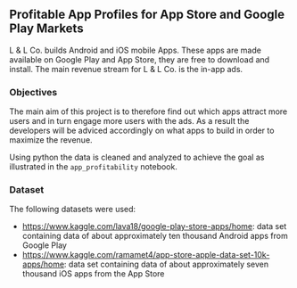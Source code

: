 ## Profitable App Profiles for App Store and Google Play Markets
L & L Co. builds Android and iOS mobile Apps. These apps are made available on Google Play and App Store, they are free to download and install. The main revenue stream for L & L Co. is the in-app ads.

### Objectives
The main aim of this project is to therefore find out which apps attract more users and in turn engage more users with the ads. As a result the developers will be adviced accordingly on what apps to build in order to maximize the revenue.

Using python the data is cleaned and analyzed to achieve the goal as illustrated in the `app_profitability` notebook.

### Dataset
The following datasets were used:
- https://www.kaggle.com/lava18/google-play-store-apps/home: data set containing data of about approximately ten thousand Android apps from Google Play
- https://www.kaggle.com/ramamet4/app-store-apple-data-set-10k-apps/home: data set containing data of about approximately seven thousand iOS apps from the App Store
